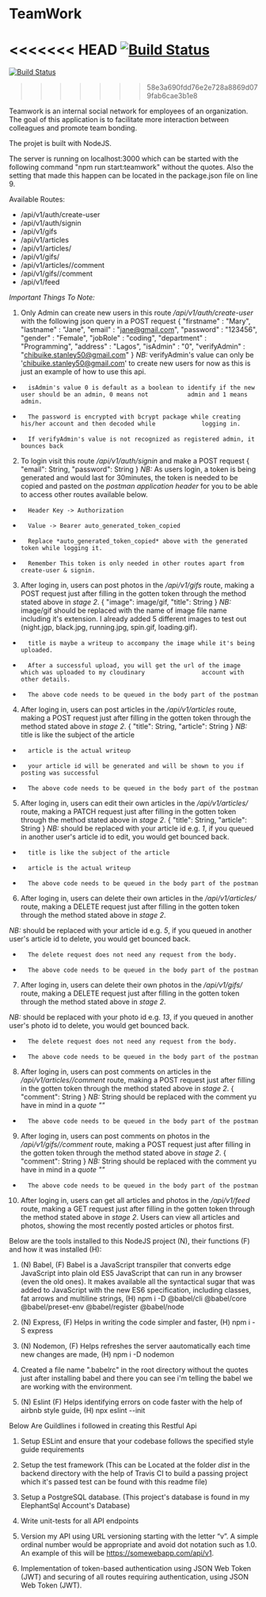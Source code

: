 # TeamWork

<<<<<<< HEAD
[![Build Status](https://travis-ci.org/Stanyke/TeamWork.svg?branch=master)](https://travis-ci.org/Stanyke/TeamWork)
=======
[![Build Status](https://travis-ci.org/Stanyke/TeamWork.svg?branch=develop)](https://travis-ci.org/Stanyke/TeamWork)
>>>>>>> 58e3a690fdd76e2e728a8869d079fab6cae3b1e8

Teamwork is an internal social network for employees of an organization. The goal of this application is to facilitate more interaction between colleagues and promote team bonding.

The projet is built with NodeJS.

The server is running on localhost:3000 which can be started with the following command "npm run start:teamwork" without the quotes. Also the setting that made this happen can be located in the package.json file on line 9.

Available Routes:
-   /api/v1/auth/create-user
-   /api/v1/auth/signin
-   /api/v1/gifs
-   /api/v1/articles
-   /api/v1/articles/<articleid>
-   /api/v1/gifs/<articleid>
-   /api/v1/articles/<articleid>/comment
-   /api/v1/gifs/<articleid>/comment
-   /api/v1/feed


*Important Things To Note:*
1.  Only Admin can create new users in this route */api/v1/auth/create-user* with the following json query in a POST request
{
	"firstname" : "Mary",
	"lastname" : "Jane",
	"email" : "jane@gmail.com",
	"password" : "123456",
	"gender" : "Female",
	"jobRole" : "coding",
	"department" : "Programming",
	"address" : "Lagos",
	"isAdmin" : "0",
	"verifyAdmin" : "chibuike.stanley50@gmail.com" 
}
*NB:*   verifyAdmin's value can only be 'chibuike.stanley50@gmail.com' to create new users for now as this is           just an example of how to use this api.
-       isAdmin's value 0 is default as a boolean to identify if the new user should be an admin, 0 means not           admin and 1 means admin.
-       The password is encrypted with bcrypt package while creating his/her account and then decoded while             logging in.
-       If verifyAdmin's value is not recognized as registered admin, it bounces back


2.  To login visit this route */api/v1/auth/signin* and make a POST request
{
"email": String,
"password": String
}
*NB:*   As users login, a token is being generated and would last for 30minutes, the token is needed to be              copied and pasted on the *postman application header* for you to be able to access other routes                 available below.
-       Header Key -> Authorization
-       Value -> Bearer auto_generated_token_copied

-       Replace *auto_generated_token_copied* above with the generated token while logging it.
-       Remember This token is only needed in other routes apart from create-user & signin.


3.  After loging in, users can post photos in the */api/v1/gifs* route, making a POST request just after            filling in the gotten token through the method stated above in *stage 2*.
{
"image": image/gif,
"title": String
}
*NB:*   image/gif should be replaced with the name of image file name including it's extension.
        I already added 5 different images to test out (night.jgp, black.jpg, running.jpg, spin.gif, loading.gif).
-       title is maybe a writeup to accompany the image while it's being uploaded.
-       After a successful upload, you will get the url of the image which was uploaded to my cloudinary                account with other details.
-       The above code needs to be queued in the body part of the postman


4.  After loging in, users can post articles in the */api/v1/articles* route, making a POST request just after      filling in the gotten token through the method stated above in *stage 2*.
{
"title": String,
"article": String
}
*NB:*   title is like the subject of the article
-       article is the actual writeup
-       your article id will be generated and will be shown to you if posting was successful
-       The above code needs to be queued in the body part of the postman


5.  After loging in, users can edit their own articles in the */api/v1/articles/<articleid>* route, making a        PATCH request just after filling in the gotten token through the method stated above in *stage 2*.
{
"title": String,
"article": String
}
*NB:*   <articleid> should be replaced with your article id e.g. *1*, if you queued in another user's article           id to edit, you would get bounced back.
-       title is like the subject of the article
-       article is the actual writeup
-       The above code needs to be queued in the body part of the postman


6.  After loging in, users can delete their own articles in the */api/v1/articles/<articleid>* route, making a      DELETE request just after filling in the gotten token through the method stated above in *stage 2*.

*NB:*   <articleid> should be replaced with your article id e.g. *5*, if you queued in another user's article           id to delete, you would get bounced back.
-       The delete request does not need any request from the body.
-       The above code needs to be queued in the body part of the postman


7.  After loging in, users can delete their own photos in the */api/v1/gifs/<articleid>* route, making a DELETE     request just after filling in the gotten token through the method stated above in *stage 2*.

*NB:*   <articleid> should be replaced with your photo id e.g. *13*, if you queued in another user's photo           id to delete, you would get bounced back.
-       The delete request does not need any request from the body.
-       The above code needs to be queued in the body part of the postman


8.  After loging in, users can post comments on articles in the */api/v1/articles/<articleid>/comment* route,       making a POST request just after filling in the gotten token through the method stated above in *stage 2*.
{
"comment": String
}
*NB:*   String should be replaced with the comment yu have in mind in a *quote ""*
-       The above code needs to be queued in the body part of the postman


9.  After loging in, users can post comments on photos in the */api/v1/gifs/<articleid>/comment* route,       making a POST request just after filling in the gotten token through the method stated above in *stage 2*.
{
"comment": String
}
*NB:*   String should be replaced with the comment yu have in mind in a *quote ""*
-       The above code needs to be queued in the body part of the postman

10. After loging in, users can get all articles and photos in the */api/v1/feed* route, making a GET request       just after filling in the gotten token through the method stated above in *stage 2*.
    Users can view all articles and photos, showing the most recently posted articles or photos first.



Below are the tools installed to this NodeJS project (N), their functions (F) and how it was installed (H):

1. (N) Babel,       (F) Babel is a JavaScript transpiler that converts edge JavaScript into plain old ES5 JavaScript that can run in any browser (even the old ones). It makes available all the syntactical sugar that was added to JavaScript with the new ES6 specification, including classes, fat arrows and multiline strings,        (H) npm i -D @babel/cli @babel/core @babel/preset-env @babel/register @babel/node

2. (N) Express,     (F) Helps in writing the code simpler and faster,         (H) npm i -S express

3. (N) Nodemon,     (F) Helps refreshes the server aautomatically each time new changes are made,       (H) npm i -D nodemon

4. Created a file name ".babelrc" in the root directory without the quotes just after installing babel and there you can see i'm telling the babel we are working with the environment.

5. (N) Eslint       (F) Helps identifying errors on code faster with the help of airbnb style guide,        (H) npx eslint --init



Below Are Guildlines i followed in creating this Restful Api
1. Setup ESLint and ensure that your codebase follows the specified style guide
requirements

2. Setup the test framework (This can be Located at the folder *dist* in the backend directory with the help of Travis CI to build a passing project which it's passed test can be found with this readme file)

3. Setup a PostgreSQL database. (This project's database is found in my ElephantSql Account's Database)

4. Write unit-tests for all API endpoints

5. Version my API using URL versioning starting with the letter “v”. A simple ordinal
number would be appropriate and avoid dot notation such as 1.0. An example of this
will be https://somewebapp.com/api/v1.

6. Implementation of token-based authentication using JSON Web Token (JWT) and securing of all
routes requiring authentication, using JSON Web Token (JWT).
